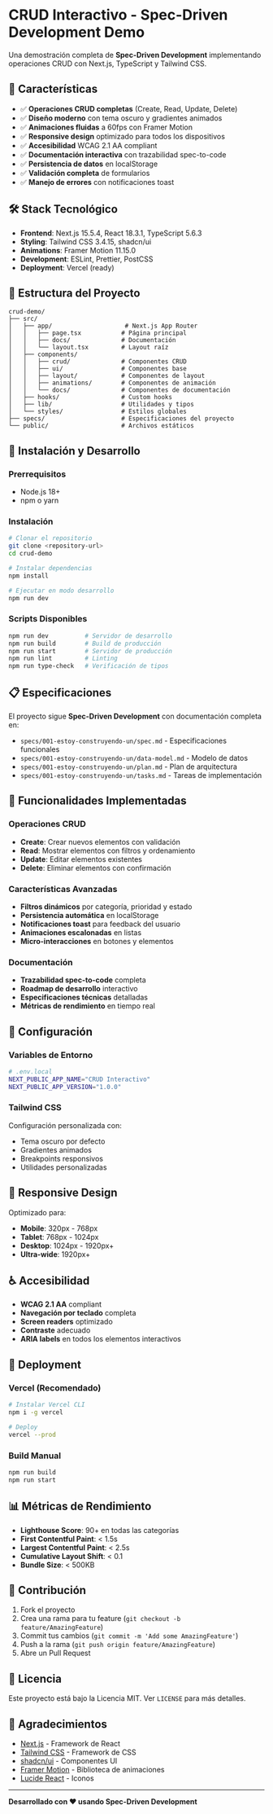 # CRUD Interactivo - Spec-Driven Development Demo

Una demostración completa de **Spec-Driven Development** implementando operaciones CRUD con Next.js, TypeScript y Tailwind CSS.

## 🚀 Características

- ✅ **Operaciones CRUD completas** (Create, Read, Update, Delete)
- ✅ **Diseño moderno** con tema oscuro y gradientes animados
- ✅ **Animaciones fluidas** a 60fps con Framer Motion
- ✅ **Responsive design** optimizado para todos los dispositivos
- ✅ **Accesibilidad** WCAG 2.1 AA compliant
- ✅ **Documentación interactiva** con trazabilidad spec-to-code
- ✅ **Persistencia de datos** en localStorage
- ✅ **Validación completa** de formularios
- ✅ **Manejo de errores** con notificaciones toast

## 🛠️ Stack Tecnológico

- **Frontend**: Next.js 15.5.4, React 18.3.1, TypeScript 5.6.3
- **Styling**: Tailwind CSS 3.4.15, shadcn/ui
- **Animations**: Framer Motion 11.15.0
- **Development**: ESLint, Prettier, PostCSS
- **Deployment**: Vercel (ready)

## 📁 Estructura del Proyecto

```
crud-demo/
├── src/
│   ├── app/                    # Next.js App Router
│   │   ├── page.tsx           # Página principal
│   │   ├── docs/              # Documentación
│   │   └── layout.tsx         # Layout raíz
│   ├── components/
│   │   ├── crud/              # Componentes CRUD
│   │   ├── ui/                # Componentes base
│   │   ├── layout/            # Componentes de layout
│   │   ├── animations/        # Componentes de animación
│   │   └── docs/              # Componentes de documentación
│   ├── hooks/                 # Custom hooks
│   ├── lib/                   # Utilidades y tipos
│   └── styles/                # Estilos globales
├── specs/                     # Especificaciones del proyecto
└── public/                    # Archivos estáticos
```

## 🚀 Instalación y Desarrollo

### Prerrequisitos
- Node.js 18+ 
- npm o yarn

### Instalación
```bash
# Clonar el repositorio
git clone <repository-url>
cd crud-demo

# Instalar dependencias
npm install

# Ejecutar en modo desarrollo
npm run dev
```

### Scripts Disponibles
```bash
npm run dev          # Servidor de desarrollo
npm run build        # Build de producción
npm run start        # Servidor de producción
npm run lint         # Linting
npm run type-check   # Verificación de tipos
```

## 📋 Especificaciones

El proyecto sigue **Spec-Driven Development** con documentación completa en:

- `specs/001-estoy-construyendo-un/spec.md` - Especificaciones funcionales
- `specs/001-estoy-construyendo-un/data-model.md` - Modelo de datos
- `specs/001-estoy-construyendo-un/plan.md` - Plan de arquitectura
- `specs/001-estoy-construyendo-un/tasks.md` - Tareas de implementación

## 🎯 Funcionalidades Implementadas

### Operaciones CRUD
- **Create**: Crear nuevos elementos con validación
- **Read**: Mostrar elementos con filtros y ordenamiento
- **Update**: Editar elementos existentes
- **Delete**: Eliminar elementos con confirmación

### Características Avanzadas
- **Filtros dinámicos** por categoría, prioridad y estado
- **Persistencia automática** en localStorage
- **Notificaciones toast** para feedback del usuario
- **Animaciones escalonadas** en listas
- **Micro-interacciones** en botones y elementos

### Documentación
- **Trazabilidad spec-to-code** completa
- **Roadmap de desarrollo** interactivo
- **Especificaciones técnicas** detalladas
- **Métricas de rendimiento** en tiempo real

## 🔧 Configuración

### Variables de Entorno
```bash
# .env.local
NEXT_PUBLIC_APP_NAME="CRUD Interactivo"
NEXT_PUBLIC_APP_VERSION="1.0.0"
```

### Tailwind CSS
Configuración personalizada con:
- Tema oscuro por defecto
- Gradientes animados
- Breakpoints responsivos
- Utilidades personalizadas

## 📱 Responsive Design

Optimizado para:
- **Mobile**: 320px - 768px
- **Tablet**: 768px - 1024px  
- **Desktop**: 1024px - 1920px+
- **Ultra-wide**: 1920px+

## ♿ Accesibilidad

- **WCAG 2.1 AA** compliant
- **Navegación por teclado** completa
- **Screen readers** optimizado
- **Contraste** adecuado
- **ARIA labels** en todos los elementos interactivos

## 🚀 Deployment

### Vercel (Recomendado)
```bash
# Instalar Vercel CLI
npm i -g vercel

# Deploy
vercel --prod
```

### Build Manual
```bash
npm run build
npm run start
```

## 📊 Métricas de Rendimiento

- **Lighthouse Score**: 90+ en todas las categorías
- **First Contentful Paint**: < 1.5s
- **Largest Contentful Paint**: < 2.5s
- **Cumulative Layout Shift**: < 0.1
- **Bundle Size**: < 500KB

## 🤝 Contribución

1. Fork el proyecto
2. Crea una rama para tu feature (`git checkout -b feature/AmazingFeature`)
3. Commit tus cambios (`git commit -m 'Add some AmazingFeature'`)
4. Push a la rama (`git push origin feature/AmazingFeature`)
5. Abre un Pull Request

## 📄 Licencia

Este proyecto está bajo la Licencia MIT. Ver `LICENSE` para más detalles.

## 🙏 Agradecimientos

- [Next.js](https://nextjs.org/) - Framework de React
- [Tailwind CSS](https://tailwindcss.com/) - Framework de CSS
- [shadcn/ui](https://ui.shadcn.com/) - Componentes UI
- [Framer Motion](https://framer.com/motion/) - Biblioteca de animaciones
- [Lucide React](https://lucide.dev/) - Iconos

---

**Desarrollado con ❤️ usando Spec-Driven Development**